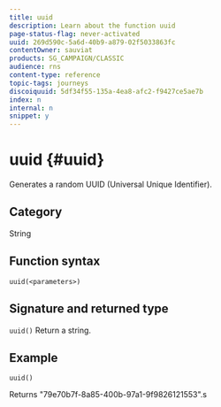 ```yaml
---
title: uuid
description: Learn about the function uuid
page-status-flag: never-activated
uuid: 269d590c-5a6d-40b9-a879-02f5033863fc
contentOwner: sauviat
products: SG_CAMPAIGN/CLASSIC
audience: rns
content-type: reference
topic-tags: journeys
discoiquuid: 5df34f55-135a-4ea8-afc2-f9427ce5ae7b
index: n
internal: n
snippet: y
---
```


# uuid {#uuid}

Generates a random UUID (Universal Unique Identifier).

## Category

String

## Function syntax

`uuid(<parameters>)`

## Signature and returned type

`uuid()`
Return a string.

## Example

`uuid()`

Returns "79e70b7f-8a85-400b-97a1-9f9826121553".s
